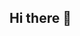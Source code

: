 ## Hi there 👋

<!--
**shcherbinka/shcherbinka** is a ✨ _special_ ✨ repository because its `README.md` (this file) appears on your GitHub profile.

<h1 align="center">My name is <a href="https://0x666.ru/" target="_blank">Alla.</a> 

<h3 align="center">I am a data scientist/analyst working in financial services. My background is in mathematics, and can code in Python and Lua.</h3>

Now trying my hand at Stock and Futures Market Data Analysis. Identifying market trends and development trading strategies.
Conducting statistical analysis to uncover insights for stock and futures market data. Utilize visualization tools to present findings effectively.

My Skills:

![Python](https://img.shields.io/badge/python-3670A0?style=for-the-badge&logo=python&logoColor=ffdd54)
![NumPy](https://img.shields.io/badge/numpy-%23013243.svg?style=for-the-badge&logo=numpy&logoColor=white)
![Pandas](https://img.shields.io/badge/pandas-%23150458.svg?style=for-the-badge&logo=pandas&logoColor=white)
![Scikit-learn](https://img.shields.io/badge/scikit%20learn-F7931E?style=for-the-badge&logo=scikit-learn&logoColor=white)
![SQL](https://img.shields.io/badge/SQL-07405E?style=for-the-badge&logo=sqlite&logoColor=white)
![Matplotlib](https://img.shields.io/badge/-Matplotlib-000000?style=flat&logo=python)
![Jupyter Notebook ](https://img.shields.io/badge/Jupyter%20Notebook-F37626?style=flat-square&logo=jupyter&logoColor=white)
![Seaborn](https://img.shields.io/badge/-Seaborn-3776AB?style=flat&logo=python&logoColor=white&size=40x40)
![Lua](https://img.shields.io/badge/Lua-2C2D72?style=for-the-badge&logo=lua&logoColor=white)
![HTML5](https://img.shields.io/badge/html5-%23E34F26.svg?style=for-the-badge&logo=html5&logoColor=white)


